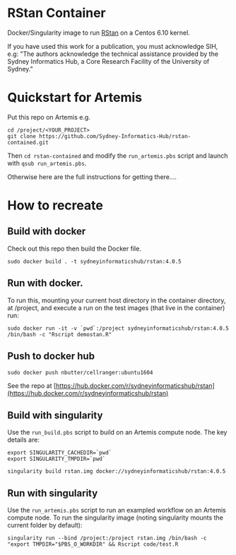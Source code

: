 # RStan Container

Docker/Singularity image to run [RStan](https://cran.r-project.org/web/packages/rstan/index.html) on a Centos 6.10 kernel.


If you have used this work for a publication, you must acknowledge SIH, e.g: "The authors acknowledge the technical assistance provided by the Sydney Informatics Hub, a Core Research Facility of the University of Sydney."


# Quickstart for Artemis

Put this repo on Artemis e.g.

```
cd /project/<YOUR_PROJECT>
git clone https://github.com/Sydney-Informatics-Hub/rstan-contained.git
```
Then `cd rstan-contained` and modify the `run_artemis.pbs` script and launch with `qsub run_artemis.pbs`.

Otherwise here are the full instructions for getting there....


# How to recreate

## Build with docker
Check out this repo then build the Docker file.
```
sudo docker build . -t sydneyinformaticshub/rstan:4.0.5
```

## Run with docker.
To run this, mounting your current host directory in the container directory, at /project, and execute a run on the test images (that live in the container) run:
```
sudo docker run -it -v `pwd`:/project sydneyinformaticshub/rstan:4.0.5 /bin/bash -c "Rscript demostan.R"
```

## Push to docker hub
```
sudo docker push nbutter/cellranger:ubuntu1604
```

See the repo at [https://hub.docker.com/r/sydneyinformaticshub/rstan](https://hub.docker.com/r/sydneyinformaticshub/rstan)


## Build with singularity
Use the `run_build.pbs` script to build on an Artemis compute node. The key details are:
```
export SINGULARITY_CACHEDIR=`pwd`
export SINGULARITY_TMPDIR=`pwd`

singularity build rstan.img docker://sydneyinformaticshub/rstan:4.0.5
```

## Run with singularity
Use the `run_artemis.pbs` script to run an exampled workflow on an Artemis compute node.
To run the singularity image (noting singularity mounts the current folder by default):
```
singularity run --bind /project:/project rstan.img /bin/bash -c "export TMPDIR="$PBS_O_WORKDIR" && Rscript code/test.R
```
